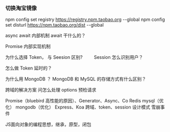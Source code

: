 ### 切换淘宝镜像
npm config set registry https://registry.npm.taobao.org --global
npm config set disturl https://npm.taobao.org/dist --global

async await 内部机制 await 干什么的？

Promise 内部实现机制

为什么选择 Token， 与 Seesion 区别?
　　
Session 怎么识别用户？

怎么做 Token 延时的？

为什么用 MongoDB ？ MongoDB 和 MySQL 的存储方式有什么区别？

跨域的解决方案
问怎么处理 options 预检请求

Promise（bluebird 高性能的原因）、Generator、Async、Co
Redis
mysql（优化）
mongodb（优化）
Express、Koa
跨域、token、session
设计模式
雪崩事件

JS面向对象的编程思想，继承，原型，闭包